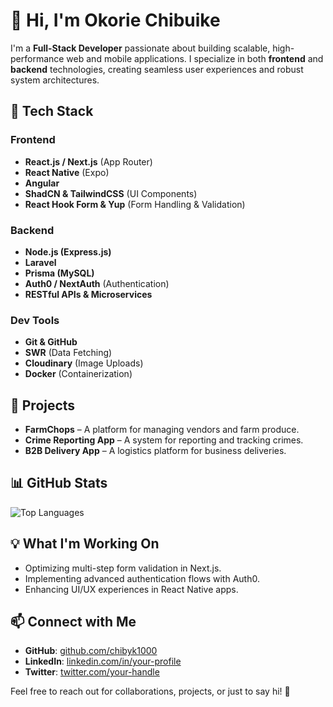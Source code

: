 # 👋 Hi, I'm Okorie Chibuike

I'm a **Full-Stack Developer** passionate about building scalable, high-performance web and mobile applications. I specialize in both **frontend** and **backend** technologies, creating seamless user experiences and robust system architectures.

## 🚀 Tech Stack

### Frontend
- **React.js / Next.js** (App Router)
- **React Native** (Expo)
- **Angular**
- **ShadCN & TailwindCSS** (UI Components)
- **React Hook Form & Yup** (Form Handling & Validation)

### Backend
- **Node.js (Express.js)**
- **Laravel**
- **Prisma (MySQL)**
- **Auth0 / NextAuth** (Authentication)
- **RESTful APIs & Microservices**

### Dev Tools
- **Git & GitHub**
- **SWR** (Data Fetching)
- **Cloudinary** (Image Uploads)
- **Docker** (Containerization)

## 📌 Projects
- **FarmChops** – A platform for managing vendors and farm produce.
- **Crime Reporting App** – A system for reporting and tracking crimes.
- **B2B Delivery App** – A logistics platform for business deliveries.

## 📊 GitHub Stats



![Top Languages](https://github-readme-stats.vercel.app/api/top-langs/?username=chibyk1000&layout=compact&theme=radical)

## 💡 What I'm Working On
- Optimizing multi-step form validation in Next.js.
- Implementing advanced authentication flows with Auth0.
- Enhancing UI/UX experiences in React Native apps.

## 📫 Connect with Me
- **GitHub**: [github.com/chibyk1000](https://github.com/chibyk1000)
- **LinkedIn**: [linkedin.com/in/your-profile](https://linkedin.com/in/your-profile)
- **Twitter**: [twitter.com/your-handle](https://twitter.com/your-handle)

Feel free to reach out for collaborations, projects, or just to say hi! 🚀
